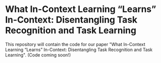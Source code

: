 # What In-Context Learning “Learns” In-Context: Disentangling Task Recognition and Task Learning

This repository will contain the code for our paper "What In-Context Learning “Learns” In-Context: Disentangling Task Recognition and Task Learning". (Code coming soon!)
